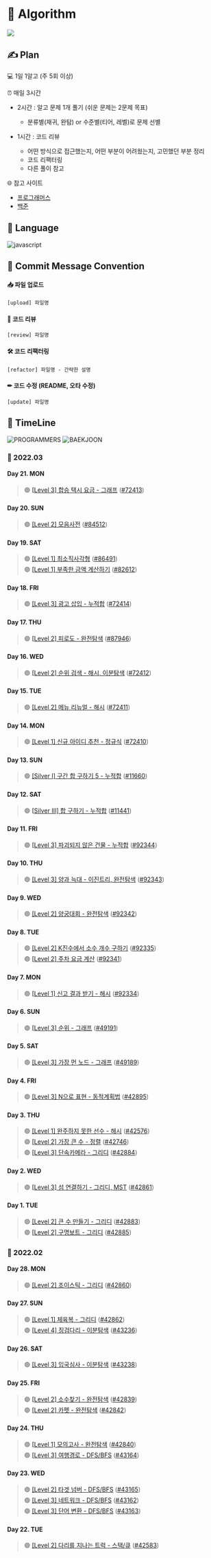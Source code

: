 # 💪 Algorithm

<img src="https://img.shields.io/badge/😊_Start_Date- 2022--02--22_TUE-blue">

## ✍ Plan

💻 1일 1알고 (주 5회 이상)

⏰ 매일 3시간

-   2시간 : 알고 문제 1개 풀기 (쉬운 문제는 2문제 목표)

    -   분류별(재귀, 완탐) or 수준별(티어, 레벨)로 문제 선별

-   1시간 : 코드 리뷰
    -   어떤 방식으로 접근했는지, 어떤 부분이 어려웠는지, 고민했던 부분 정리
    -   코드 리팩터링
    -   다른 풀이 참고

🌐 참고 사이트

-   [프로그래머스](https://programmers.co.kr/)
-   [백준](https://www.acmicpc.net/)

## 💬 Language

![javascript](https://img.shields.io/badge/javascript-F7DF1E?style=for-the-badge&logo=javascript&logoColor=black)

## 🚥 Commit Message Convention

#### 📥 파일 업로드

    [upload] 파일명

#### 📝 코드 리뷰

    [review] 파일명

#### 🛠 코드 리팩터링

    [refactor] 파일명 - 간략한 설명

#### ✏ 코드 수정 (README, 오타 수정)

    [update] 파일명

## 📌 TimeLine

![PROGRAMMERS](https://img.shields.io/badge/PROGRAMMERS-7E4DD2.svg?&style=for-the-badge)
![BAEKJOON](https://img.shields.io/badge/BAEKJOON-0ABF53.svg?&style=for-the-badge)

### 📅 2022.03

#### Day 21. MON

> 🟣 [[Level 3] 합승 택시 요금 - 그래프](https://programmers.co.kr/learn/courses/30/lessons/72413) ([#72413](prog/2021-kakao-blind/_72413_합승택시요금.js))

#### Day 20. SUN

> 🟣 [[Level 2] 모음사전](https://programmers.co.kr/learn/courses/30/lessons/84512) ([#84512](prog/challenges/_84512_모음사전.js))

#### Day 19. SAT

> 🟣 [[Level 1] 최소직사각형](https://programmers.co.kr/learn/courses/30/lessons/86491) ([#86491](prog/challenges/_86491_최소직사각형.js))  
> 🟣 [[Level 1] 부족한 금액 계산하기](https://programmers.co.kr/learn/courses/30/lessons/82612) ([#82612](prog/challenges/_82612_부족한금액계산하기.js))

#### Day 18. FRI

> 🟣 [[Level 3] 광고 삽입 - 누적합](https://programmers.co.kr/learn/courses/30/lessons/72414) ([#72414](prog/2021-kakao-blind/_72414_광고삽입.js))

#### Day 17. THU

> 🟣 [[Level 2] 피로도 - 완전탐색](https://programmers.co.kr/learn/courses/30/lessons/87946) ([#87946](prog/challenges/_87946_피로도.js))

#### Day 16. WED

> 🟣 [[Level 2] 순위 검색 - 해시, 이분탐색](https://programmers.co.kr/learn/courses/30/lessons/72412) ([#72412](prog/2021-kakao-blind/_72412_순위검색.js))

#### Day 15. TUE

> 🟣 [[Level 2] 메뉴 리뉴얼 - 해시](https://programmers.co.kr/learn/courses/30/lessons/72411) ([#72411](prog/2021-kakao-blind/_72411_메뉴리뉴얼.js))

#### Day 14. MON

> 🟣 [[Level 1] 신규 아이디 추천 - 정규식](https://programmers.co.kr/learn/courses/30/lessons/72410) ([#72410](prog/2021-kakao-blind/_72410_신규아이디추천.js))

#### Day 13. SUN

> 🟢 [[Silver Ⅰ] 구간 합 구하기 5 - 누적합](https://www.acmicpc.net/problem/11660) ([#11660](boj/prefix-sum/_11660_구간합구하기5.js))

#### Day 12. SAT

> 🟢 [[Silver Ⅲ] 합 구하기 - 누적합](https://www.acmicpc.net/problem/11441) ([#11441](boj/prefix-sum/_11441_합구하기.js))

#### Day 11. FRI

> 🟣 [[Level 3] 파괴되지 않은 건물 - 누적합](https://programmers.co.kr/learn/courses/30/lessons/92344) ([#92344](prog/2022-kakao-blind/_92344_파괴되지않은건물.js))

#### Day 10. THU

> 🟣 [[Level 3] 양과 늑대 - 이진트리, 완전탐색](https://programmers.co.kr/learn/courses/30/lessons/92343) ([#92343](prog/2022-kakao-blind/_92343_양과늑대.js))

#### Day 9. WED

> 🟣 [[Level 2] 양궁대회 - 완전탐색](https://programmers.co.kr/learn/courses/30/lessons/92342) ([#92342](prog/2022-kakao-blind/_92342_양궁대회.js))

#### Day 8. TUE

> 🟣 [[Level 2] K진수에서 소수 개수 구하기](https://programmers.co.kr/learn/courses/30/lessons/92335) ([#92335](prog/2022-kakao-blind/_92335_k진수에서소수개수구하기.js))  
> 🟣 [[Level 2] 주차 요금 계산](https://programmers.co.kr/learn/courses/30/lessons/92341) ([#92341](prog/2022-kakao-blind/_92341_주차요금계산.js))

#### Day 7. MON

> 🟣 [[Level 1] 신고 결과 받기 - 해시](https://programmers.co.kr/learn/courses/30/lessons/92334) ([#92334](prog/2022-kakao-blind/_92334_신고결과받기.js))

#### Day 6. SUN

> 🟣 [[Level 3] 순위 - 그래프](https://programmers.co.kr/learn/courses/30/lessons/49191) ([#49191](prog/graph/_49191_순위.js))

#### Day 5. SAT

> 🟣 [[Level 3] 가장 먼 노드 - 그래프](https://programmers.co.kr/learn/courses/30/lessons/49189) ([#49189](prog/graph/_49189_가장먼노드.js))

#### Day 4. FRI

> 🟣 [[Level 3] N으로 표현 - 동적계획법](https://programmers.co.kr/learn/courses/30/lessons/42895) ([#42895](prog/dynamic-programming/_42895_N으로표현.js))

#### Day 3. THU

> 🟣 [[Level 1] 완주하지 못한 선수 - 해시](https://programmers.co.kr/learn/courses/30/lessons/42576) ([#42576](prog/hash/_42576_완주하지_못한_선수.js))  
> 🟣 [[Level 2] 가장 큰 수 - 정렬](https://programmers.co.kr/learn/courses/30/lessons/42746) ([#42746](prog/sort/_42746_가장_큰_수.js))  
> 🟣 [[Level 3] 단속카메라 - 그리디](https://programmers.co.kr/learn/courses/30/lessons/42884) ([#42884](prog/greedy/_42884_단속카메라.js))

#### Day 2. WED

> 🟣 [[Level 3] 섬 연결하기 - 그리디, MST](https://programmers.co.kr/learn/courses/30/lessons/42861) ([#42861](prog/greedy/_42861_섬연결하기.js))

#### Day 1. TUE

> 🟣 [[Level 2] 큰 수 만들기 - 그리디](https://programmers.co.kr/learn/courses/30/lessons/42883) ([#42883](prog/greedy/_42883_큰수만들기.js))  
> 🟣 [[Level 2] 구명보트 - 그리디](https://programmers.co.kr/learn/courses/30/lessons/42885) ([#42885](prog/greedy/_42885_구명보트.js))

### 📅 2022.02

#### Day 28. MON

> 🟣 [[Level 2] 조이스틱 - 그리디](https://programmers.co.kr/learn/courses/30/lessons/42860) ([#42860](prog/greedy/_42860_조이스틱.js))

#### Day 27. SUN

> 🟣 [[Level 1] 체육복 - 그리디](https://programmers.co.kr/learn/courses/30/lessons/42862) ([#42862](prog/greedy/_42862_체육복.js))  
> 🟣 [[Level 4] 징검다리 - 이분탐색](https://programmers.co.kr/learn/courses/30/lessons/43236) ([#43236](prog/binary-search/_43236_징검다리.js))

#### Day 26. SAT

> 🟣 [[Level 3] 입국심사 - 이분탐색](https://programmers.co.kr/learn/courses/30/lessons/43238) ([#43238](prog/binary-search/_43238_입국심사.js))

#### Day 25. FRI

> 🟣 [[Level 2] 소수찾기 - 완전탐색](https://programmers.co.kr/learn/courses/30/lessons/42839) ([#42839](prog/bruteforce/_42839_소수찾기.js))  
> 🟣 [[Level 2] 카펫 - 완전탐색](https://programmers.co.kr/learn/courses/30/lessons/42842) ([#42842](prog/bruteforce/_42842_카펫.js))

#### Day 24. THU

> 🟣 [[Level 1] 모의고사 - 완전탐색](https://programmers.co.kr/learn/courses/30/lessons/42840) ([#42840](prog/bruteforce/_42840_모의고사.js))  
> 🟣 [[Level 3] 여행경로 - DFS/BFS](https://programmers.co.kr/learn/courses/30/lessons/43164) ([#43164](prog/dfs-bfs/_43164_여행경로.js))

#### Day 23. WED

> 🟣 [[Level 2] 타겟 넘버 - DFS/BFS](https://programmers.co.kr/learn/courses/30/lessons/43165) ([#43165](prog/dfs-bfs/_43165_타겟넘버.js))  
> 🟣 [[Level 3] 네트워크 - DFS/BFS](https://programmers.co.kr/learn/courses/30/lessons/43162) ([#43162](prog/dfs-bfs/_43162_네트워크.js))  
> 🟣 [[Level 3] 단어 변환 - DFS/BFS](https://programmers.co.kr/learn/courses/30/lessons/43163) ([#43163](prog/dfs-bfs/_43163_단어변환.js))

#### Day 22. TUE

> 🟣 [[Level 2] 다리를 지나는 트럭 - 스택/큐](https://programmers.co.kr/learn/courses/30/lessons/42583) ([#42583](prog/stack-queue/_42583_다리를_지나는_트럭.js))
